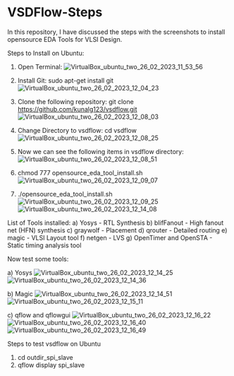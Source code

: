# VSDFlow-Steps
In this repository, I have discussed the steps with the screenshots to install opensource EDA Tools for VLSI Design.

Steps to Install on Ubuntu:

1) Open Terminal:
![VirtualBox_ubuntu_two_26_02_2023_11_53_56](https://user-images.githubusercontent.com/48863499/221396702-9c09b248-926b-4e79-8641-b1fd287f5de5.png)

2) Install Git: 
sudo apt-get install git
![VirtualBox_ubuntu_two_26_02_2023_12_04_23](https://user-images.githubusercontent.com/48863499/221396722-947402ce-4bfb-434b-a01e-117a3e0092f5.png)

3) Clone the following repository:
git clone https://github.com/kunalg123/vsdflow.git
![VirtualBox_ubuntu_two_26_02_2023_12_08_03](https://user-images.githubusercontent.com/48863499/221396772-dc482403-40b2-446b-9efa-07a8cb8eeecd.png)

4) Change Directory to vsdflow:
cd vsdflow
![VirtualBox_ubuntu_two_26_02_2023_12_08_25](https://user-images.githubusercontent.com/48863499/221396778-b48e550f-36a1-4db2-ac51-ad327c70cf45.png)

5) Now we can see the following items in vsdflow directory:
![VirtualBox_ubuntu_two_26_02_2023_12_08_51](https://user-images.githubusercontent.com/48863499/221396810-261bd355-5cee-4b36-a903-1c4b3095dbcf.png)

6) chmod 777 opensource_eda_tool_install.sh
![VirtualBox_ubuntu_two_26_02_2023_12_09_07](https://user-images.githubusercontent.com/48863499/221396815-9b63c762-2cf6-471e-9c67-8e70fca67239.png)

6) ./opensource_eda_tool_install.sh 
![VirtualBox_ubuntu_two_26_02_2023_12_09_25](https://user-images.githubusercontent.com/48863499/221396823-e435a3de-112c-45b9-b27d-1be8411129b4.png)
![VirtualBox_ubuntu_two_26_02_2023_12_14_08](https://user-images.githubusercontent.com/48863499/221396839-d8f88d8e-7e88-4c95-9386-efe92764fa38.png)


List of Tools installed:
a) Yosys - RTL Synthesis
b) blifFanout - High fanout net (HFN) synthesis
c) graywolf - Placement
d) qrouter - Detailed routing
e) magic - VLSI Layout tool
f) netgen - LVS
g) OpenTimer and OpenSTA - Static timing analysis tool

Now test some tools:

a) Yosys
![VirtualBox_ubuntu_two_26_02_2023_12_14_25](https://user-images.githubusercontent.com/48863499/221396935-9667e9ff-66a1-4cdd-a3aa-39a087aa10ed.png)
![VirtualBox_ubuntu_two_26_02_2023_12_14_36](https://user-images.githubusercontent.com/48863499/221396948-67ce038f-1307-4ed5-9298-6aeb6db07eeb.png)

b) Magic
![VirtualBox_ubuntu_two_26_02_2023_12_14_51](https://user-images.githubusercontent.com/48863499/221396958-c9bbd8a5-026e-4666-9003-b4c534cc6197.png)
![VirtualBox_ubuntu_two_26_02_2023_12_15_11](https://user-images.githubusercontent.com/48863499/221396963-8c2994a6-feef-4366-a895-dc4b24c8509c.png)

c) qflow and qflowgui
![VirtualBox_ubuntu_two_26_02_2023_12_16_22](https://user-images.githubusercontent.com/48863499/221396983-e6cd880d-0b5d-4b1b-ac09-a7c11a9172e2.png)
![VirtualBox_ubuntu_two_26_02_2023_12_16_40](https://user-images.githubusercontent.com/48863499/221396988-e028d9e7-16f1-4d9c-b008-9d8341e2c5b9.png)
![VirtualBox_ubuntu_two_26_02_2023_12_16_49](https://user-images.githubusercontent.com/48863499/221396992-2ebdc2a9-1f52-44e6-8706-cb2ca9baeb08.png)

Steps to test vsdflow on Ubuntu
1) cd outdir_spi_slave
2) qflow display spi_slave
